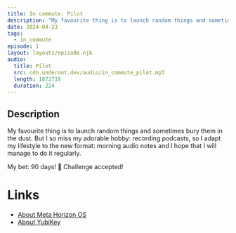 ```yaml
---
title: In commute. Pilot
description: "My favourite thing is to launch random things and sometimes bury them in the dust. But I so miss my adorable hobby: recording podcasts, so I adapt my lifestyle to the new format: morning audio notes and I hope that I will manage to do it regularly."
date: 2024-04-23
tags:
  - in_commute
episode: 1
layout: layouts/episode.njk
audio:
  title: Pilot
  src: cdn.underoot.dev/audio/in_commute_pilot.mp3
  length: 1872719
  duration: 224
---
```

## Description

My favourite thing is to launch random things and sometimes bury them in the dust. But I so miss my adorable hobby: recording podcasts, so I adapt my lifestyle to the new format: morning audio notes and I hope that I will manage to do it regularly.

My bet: 90 days! 🤞
Challenge accepted!

# Links
- <a href="https://about.fb.com/news/2024/04/introducing-our-open-mixed-reality-ecosystem/" target="_blank">About Meta Horizon OS</a>
- <a href="https://www.yubico.com/products/" target="_blank">About YubiKey</a>
